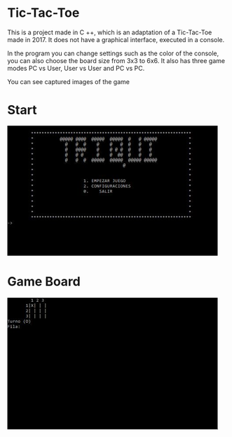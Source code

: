 # Tic-Tac-Toe
This is a project made in C ++, which is an adaptation of a Tic-Tac-Toe made in 2017. It does not have a graphical interface, executed in a console.

In the program you can change settings such as the color of the console, you can also choose the board size from 3x3 to 6x6. It also has three game modes PC vs User, User vs User and PC vs PC.

You can see captured images of the game
# Start
![Start Triqui](Images/Triqui(Start).JPG)
# Game Board
![Game Board Triqui](Images/Triqui(GameBoard).JPG)
